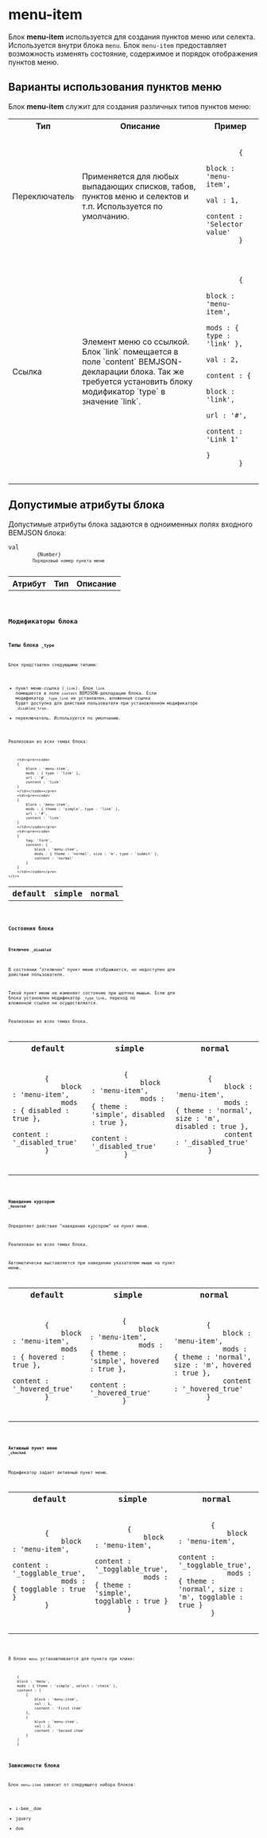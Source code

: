# menu-item  

Блок **menu-item** используется для создания пунктов меню или селекта. Используется внутри блока `menu`. Блок `menu-item` предоставляет возможность изменять состояние, содержимое и порядок отображения пунктов меню.  


## Варианты использования пунктов меню

Блок **menu-item** служит для создания различных типов пунктов меню:

<table>
    <tr>
        <th>Тип</th>
        <th>Описание</th>
        <th>Пример</th>
    </tr>
    <tr>
        <td>Переключатель</td>
        <td>Применяется для любых выпадающих списков, табов, пунктов меню и селектов и т.п. Используется по умолчанию.</td>
        <td><pre><code>
        {
            block : 'menu-item',
            val : 1,
            content : 'Selector value'
        }
        </td></code></pre>
    <tr>
        <td>Ссылка</td>
        <td>Элемент меню со ссылкой. Блок `link` помещается в поле `content` BEMJSON-декларации блока.  Так же требуется установить блоку модификатор `type` в значение `link`. </td>
        <td><pre><code>
        {
            block : 'menu-item',
            mods : { type : 'link' },
            val : 2,
            content : {
                block : 'link',
                url : '#',
                content : 'Link 1'
            }
        }
        </td></code></pre>
    </tr>
</table>

## Допустимые атрибуты блока
Допустимые атрибуты блока задаются в одноименных полях входного BEMJSON блока:

<table>
    <tr>
        <th>Атрибут</th>
        <th>Тип</th>
        <th>Описание</th>
    </tr>
    <tr>
        <code>val</td>
        <code>{Number}</td>
        <code>Порядковый номер пункта меню</td>
    </tr>
</table>


## Модификаторы блока



### Типы блока `_type`

Блок представлен следующими типами: 

* пункт меню-ссылка (`_link`). Блок `link` помещается в поле `content` BEMJSON-декларации блока. Если модификатор `_type_link` не установлен, вложенная ссылка будет доступна для действий пользователя при установленном модификаторе `_disabled_true`.
* переключатель. Используется по умолчанию.


Реализован во всех темах блока:

<table>
    <tr>
        <th>default</th>
        <th>simple</th>
        <th>normal</th>
    </tr>
    <tr>
    
        <td><pre><code>
        {
            block : 'menu-item',
            mods : { type : 'link' },
            url : '#',
            content : 'link'
        }
        </td></code></pre>
        <td><pre><code>
        {
            block : 'menu-item',
            mods : { theme : 'simple', type : 'link' },
            url : '#',
            content : 'link'
        }
        </td></code></pre>
        <td><pre><code>
        {
            tag: 'form',
            content: {
                block : 'menu-item',
                mods : { theme : 'normal', size : 'm', type : 'submit' },
                content : 'normal'
            }
        }
        </td></code></pre>
    </tr>
</table>

### Состояния блока 

#### Отключен `_disabled`
   
В состоянии "отключен" пункт меню отображается, но недоступен для действий пользователя.  

Такой пункт меню не изменяет состояние при щелчке мышью. Если для блока установлен модификатор `_type_link`, переход по вложенной ссылке не осуществляется. 

Реализован во всех темах блока.

<table>
    <tr>
        <th>default</th>
        <th>simple</th>
        <th>normal</th>
    </tr>
    <tr>
        <td><pre><code>
        {
            block : 'menu-item',
            mods : { disabled : true },
            content : '_disabled_true'
        }
        </td></code></pre>
        <td><pre><code>
        {
            block : 'menu-item',
            mods : { theme : 'simple', disabled : true },
            content : '_disabled_true'
        }
        </td></code></pre>
        <td><pre><code>       
        {
            block : 'menu-item',
            mods : { theme : 'normal', size : 'm', disabled : true },
            content : '_disabled_true'
        }
        </td></code></pre>
    </tr>
    </table>
    

#### Наведение курсором `_hovered`

Определяет действие "наведение курсором" на пункт меню.

Реализован во всех темах блока.

Автоматически выставляется при наведении указателем мыши на пункт меню.

<table>
    <tr>
        <th>default</th>
        <th>simple</th>
        <th>normal</th>
    </tr>
    <tr>
        <td><pre><code>
        {
            block : 'menu-item',
            mods : { hovered : true },
            content : '_hovered_true'
        }
        </td></code></pre>
        <td><pre><code>
        {
            block : 'menu-item',
            mods : { theme : 'simple', hovered : true },
            content : '_hovered_true'
        }
        </td></code></pre>
        <td><pre><code>       
        {
            block : 'menu-item',
            mods : { theme : 'normal', size : 'm', hovered : true },
            content : '_hovered_true'
        }
        </td></code></pre>
    </tr>
</table>



#### Активный пункт меню `_checked`

Модификатор задает активный пункт меню.


<table>
    <tr>
        <th>default</th>
        <th>simple</th>
        <th>normal</th>
    </tr>
    <tr>
        <td><pre><code>
        {
            block : 'menu-item',
            content : '_togglable_true',
            mods : { togglable : true }
        }
        </td></code></pre>
        <td><pre><code>
        {
            block : 'menu-item',
            content : '_togglable_true',
            mods : { theme : 'simple', togglable : true }
        }
        </td></code></pre>
        <td><pre><code>       
        {
            block : 'menu-item',
            content : '_togglable_true',
            mods : { theme : 'normal', size : 'm', togglable : true }
        }
        </td></code></pre>
    </tr>
</table>

В блоке `menu` устанавливается для пункта при клике:

````bemjson
    {
    block : 'menu',
    mods : { theme : 'simple', select : 'check' },
    content : [
        {
            block : 'menu-item',
            val : 1,
            content : 'First item'
        },
        {
            block : 'menu-item',
            val : 2,
            content : 'Second item'
        }
    ]
    }
````


### Зависимости блока

Блок `menu-item` зависит от следующего набора блоков:

* i-bem__dom 
* jquery
* dom



